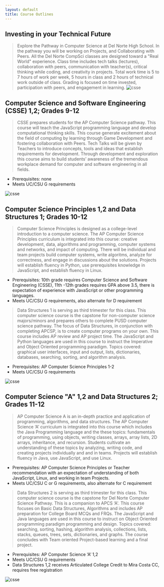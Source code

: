 ```yaml
---
layout: default
title: Course Outlines
---
```


## Investing in your Technical Future
> Explore the Pathway in Computer Science at Del Norte High School.  In the pathway you will be working on Projects, and Collaborating with Peers.  All the Del Norte CompSci classes are designed toward a "Real World" experience.  Class time includes tech talks (lectures), collaboration with peers, communication with teacher(s), critical thinking while coding, and creativity in projects.  Total work time is 5 to 7 hours of work per week, 5 hours in class and 2 hours of technical work outside of class.  Grading is focused on time invested, participation with peers, and engagement in learning. 
![csse]({{site.baseurl}}/images/ccr.png)

## Computer Science and Software Engineering (CSSE) 1,2; Grades 9-12 
> CSSE prepares students for the AP Computer Science pathway. This course will teach the JavaScript programming language and develop computational thinking skills. This course generate excitement about the field of computing by learning through Game Development and fostering collaboration with Peers.  Tech Talks will be given by Teachers to introduce concepts, tools and ideas that establish requirements for development.  Through development and exploration this course aims to build students’ awareness of the tremendous workplace demand for computer and software engineering in all fields.
- Prerequisites: none 
- Meets UC/CSU G requirements 

![csse]({{site.baseurl}}/images/csse.png)

## Computer Science Principles 1,2 and Data Structures 1; Grades 10-12
> Computer Science Principles is designed as a college-level introduction to a computer science.   The AP Computer Science Principles curriculum is integrated into this course: creative development, data, algorithms and programming, computer systems and networks, and impact of computing. There will be individual and team projects build computer systems, write algoritms, analyze for correctness, and engage in discussions about the solutions.  Projects will establish fluency in Python, use prerequisites knowledge in JavaScript, and establish fluency in Linux.
- Prerequisites: 10th grade requires Computer Science and Software Engineering (CSSE),  11th -12th grades requires GPA above 3.5, there is expectation of experience with JavaScript or other programming languages.
- Meets UC/CSU G requirements, also alternate for D requirement

> Data Structures 1 is serving as third trimester for this class. This computer science course is the capstone for non-computer science majors/minors and prepares others to complete PUSD computer science pathway. The focus of Data Structures, in conjunction with completing APCSP, is to create computer programs on your own. This course includes AP review and AP project time.  The JavaScript and Python languages are used in this course to instruct the Imperative and Object Oriented programming paradigm. Topics covered: graphical user interfaces, input and output, lists, dictionaries, databases, searching, sorting, and algorithm analysis. 
- Prerequisites: AP Computer Science Principles 1-2 
- Meets UC/CSU G requirements

![csse]({{site.baseurl}}/images/csp.png)

## Computer Science "A" 1,2 and Data Structures 2; Grades 11-12
> AP Computer Science A is an in-depth practice and application of programming, algorithms, and data structures. The AP Computer Science ‘A’  curriculum is integrated into this course which includes the Java Programming language and the these topics:  fundamentals of programming, using objects, writing classes, arrays, array lists, 2D arrays, inheritance, and recursion.  Students cultivate an understanding of these topics by analyzing, writing code, and creating projects individually and and in teams.  Projects will establish fluency in Java, use JavaScript, and use Linux.
- Prerequisites: AP Computer Science Principles or Teacher recommendation with an expectation of understanding of both JavaScript, Linux, and working in team Projects.
- Meets UC/CSU C or G requirements, also alternate for C requirement

> Data Structures 2 is serving as third trimester for this class. This computer science course is the capstone for Del Norte Computer Science Pathway. This is a companion to APCS ‘A'. This course focuses on Basic Data Structures, Algorithms and includes AP preparation for College Board MCQs and FRQs.  The JavaScript and Java languages are used in this course to instruct on Object Oriented programming paradigm programming and design. Topics covered: searching, sorting, hashing, algorithm analysis,  collections, lists, stacks, queues, trees, sets, dictionaries, and graphs.  The course concludes with Team oriented Project-based learning and a final project.
- Prerequisites: AP Computer Science ‘A’ 1,2
- Meets UC/CSU G requirements
- Data Structures 1,2 receives Articulated College Credit to Mira Costa CC, requires free registration


![csse]({{site.baseurl}}/images/csa.png)
